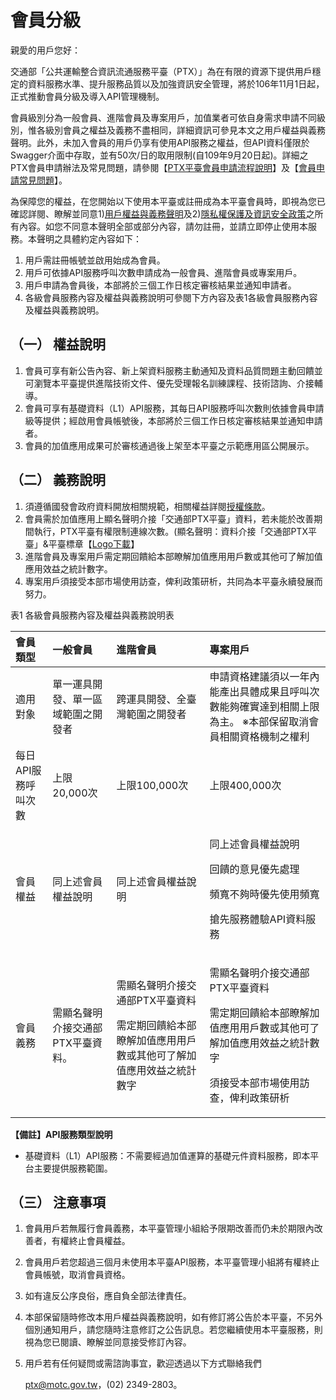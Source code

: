 # 會員分級

親愛的用戶您好：

交通部「公共運輸整合資訊流通服務平臺（PTX）」為在有限的資源下提供用戶穩定的資料服務水準、提升服務品質以及加強資訊安全管理，將於106年11月1日起，正式推動會員分級及導入API管理機制。

會員級別分為一般會員、進階會員及專案用戶，加值業者可依自身需求申請不同級別，惟各級別會員之權益及義務不盡相同，詳細資訊可參見本文之用戶權益與義務聲明。此外，未加入會員的用戶仍享有使用API服務之權益，但API資料僅限於Swagger介面中存取，並有50次/日的取用限制\(自109年9月20日起\)。詳細之PTX會員申請辦法及常見問題，請參閱【[PTX平臺會員申請流程說明](https://docs.google.com/viewer?url=https://github.com/ptxmotc/PTXWebTest/blob/master/member/PTX%E5%B9%B3%E8%87%BA%E5%B0%8E%E5%85%A5API%E6%A9%9F%E5%88%B6%E5%8F%8A%E6%9C%83%E5%93%A1%E7%94%B3%E8%AB%8B%E6%B5%81%E7%A8%8B%E8%AA%AA%E6%98%8E_V3.pdf?raw=true)】及【[會員申請常見問題](https://ptx.transportdata.tw/PTX/Common/MemberFAQ)】。

為保障您的權益，在您開始以下使用本平臺或註冊成為本平臺會員時，即視為您已確認詳閱、瞭解並同意1\)[用戶權益與義務聲明](https://ptx.transportdata.tw/PTX/Static/memberPolicy.html)及2\)[隱私權保護及資訊安全政策](https://ptx.transportdata.tw/PTX/APIS/Privacy)之所有內容。如您不同意本聲明全部或部分內容，請勿註冊，並請立即停止使用本服務。本聲明之具體約定內容如下：

1. 用戶需註冊帳號並啟用始成為會員。
2. 用戶可依據API服務呼叫次數申請成為一般會員、進階會員或專案用戶。
3. 用戶申請為會員後，本部將於三個工作日核定審核結果並通知申請者。
4. 各級會員服務內容及權益與義務說明可參閱下方內容及表1各級會員服務內容及權益與義務說明。

## （一）    權益說明

1. 會員可享有新公告內容、新上架資料服務主動通知及資料品質問題主動回饋並可瀏覽本平臺提供進階技術文件、優先受理報名訓練課程、技術諮詢、介接輔導。
2. 會員可享有基礎資料（L1）API服務，其每日API服務呼叫次數則依據會員申請級等提供；經啟用會員帳號後，本部將於三個工作日核定審核結果並通知申請者。
3. 會員的加值應用成果可於審核通過後上架至本平臺之示範應用區公開展示。

## （二）    義務說明

1. 須遵循國發會政府資料開放相關規範，相關權益詳閱[授權條款](https://ptx.transportdata.tw/PTX/APIS/Terms)。
2. 會員需於加值應用上顯名聲明介接「交通部PTX平臺」資料，若未能於改善期間執行，PTX平臺有權限制連線次數。\(顯名聲明：資料介接「交通部PTX平臺」&平臺標章【[Logo下載](https://github.com/ptxmotc/PTX_Web/blob/master/交通部PTX平臺LOGO.zip?raw=true)】
3. 進階會員及專案用戶需定期回饋給本部瞭解加值應用用戶數或其他可了解加值應用效益之統計數字。
4. 專案用戶須接受本部市場使用訪查，俾利政策研析，共同為本平臺永續發展而努力。

表1 各級會員服務內容及權益與義務說明表

<table>
  <thead>
    <tr>
      <th style="text-align:left">&#x6703;&#x54E1;&#x985E;&#x578B;</th>
      <th style="text-align:left">&#x4E00;&#x822C;&#x6703;&#x54E1;</th>
      <th style="text-align:left">&#x9032;&#x968E;&#x6703;&#x54E1;</th>
      <th style="text-align:left">&#x5C08;&#x6848;&#x7528;&#x6236;</th>
    </tr>
  </thead>
  <tbody>
    <tr>
      <td style="text-align:left">&#x9069;&#x7528;&#x5C0D;&#x8C61;</td>
      <td style="text-align:left">&#x55AE;&#x4E00;&#x904B;&#x5177;&#x958B;&#x767C;&#x3001;&#x55AE;&#x4E00;&#x5340;&#x57DF;&#x7BC4;&#x570D;&#x4E4B;&#x958B;&#x767C;&#x8005;</td>
      <td
      style="text-align:left">&#x8DE8;&#x904B;&#x5177;&#x958B;&#x767C;&#x3001;&#x5168;&#x81FA;&#x7063;&#x7BC4;&#x570D;&#x4E4B;&#x958B;&#x767C;&#x8005;</td>
        <td
        style="text-align:left">&#x7533;&#x8ACB;&#x8CC7;&#x683C;&#x5EFA;&#x8B70;&#x9808;&#x4EE5;&#x4E00;&#x5E74;&#x5167;&#x80FD;&#x7522;&#x51FA;&#x5177;&#x9AD4;&#x6210;&#x679C;&#x4E14;&#x547C;&#x53EB;&#x6B21;&#x6578;&#x80FD;&#x5920;&#x78BA;&#x5BE6;&#x9054;&#x5230;&#x76F8;&#x95DC;&#x4E0A;&#x9650;&#x70BA;&#x4E3B;&#x3002;
          &#x203B;&#x672C;&#x90E8;&#x4FDD;&#x7559;&#x53D6;&#x6D88;&#x6703;&#x54E1;&#x76F8;&#x95DC;&#x8CC7;&#x683C;&#x6A5F;&#x5236;&#x4E4B;&#x6B0A;&#x5229;</td>
    </tr>
    <tr>
      <td style="text-align:left">&#x6BCF;&#x65E5;API&#x670D;&#x52D9;&#x547C;&#x53EB;&#x6B21;&#x6578;</td>
      <td
      style="text-align:left">&#x4E0A;&#x9650;20,000&#x6B21;</td>
        <td style="text-align:left">&#x4E0A;&#x9650;100,000&#x6B21;</td>
        <td style="text-align:left">&#x4E0A;&#x9650;400,000&#x6B21;</td>
    </tr>
    <tr>
      <td style="text-align:left">&#x6703;&#x54E1;&#x6B0A;&#x76CA;</td>
      <td style="text-align:left">&#x540C;&#x4E0A;&#x8FF0;&#x6703;&#x54E1;&#x6B0A;&#x76CA;&#x8AAA;&#x660E;</td>
      <td
      style="text-align:left">&#x540C;&#x4E0A;&#x8FF0;&#x6703;&#x54E1;&#x6B0A;&#x76CA;&#x8AAA;&#x660E;</td>
        <td
        style="text-align:left">
          <p>&#x540C;&#x4E0A;&#x8FF0;&#x6703;&#x54E1;&#x6B0A;&#x76CA;&#x8AAA;&#x660E;</p>
          <p>&#x56DE;&#x994B;&#x7684;&#x610F;&#x898B;&#x512A;&#x5148;&#x8655;&#x7406;</p>
          <p>&#x983B;&#x5BEC;&#x4E0D;&#x5920;&#x6642;&#x512A;&#x5148;&#x4F7F;&#x7528;&#x983B;&#x5BEC;</p>
          <p>&#x6436;&#x5148;&#x670D;&#x52D9;&#x9AD4;&#x9A57;API&#x8CC7;&#x6599;&#x670D;&#x52D9;</p>
          </td>
    </tr>
    <tr>
      <td style="text-align:left">&#x6703;&#x54E1;&#x7FA9;&#x52D9;</td>
      <td style="text-align:left">&#x9700;&#x986F;&#x540D;&#x8072;&#x660E;&#x4ECB;&#x63A5;&#x4EA4;&#x901A;&#x90E8;PTX&#x5E73;&#x81FA;&#x8CC7;&#x6599;&#x3002;</td>
      <td
      style="text-align:left">
        <p>&#x9700;&#x986F;&#x540D;&#x8072;&#x660E;&#x4ECB;&#x63A5;&#x4EA4;&#x901A;&#x90E8;PTX&#x5E73;&#x81FA;&#x8CC7;&#x6599;</p>
        <p>&#x9700;&#x5B9A;&#x671F;&#x56DE;&#x994B;&#x7D66;&#x672C;&#x90E8;&#x77AD;&#x89E3;&#x52A0;&#x503C;&#x61C9;&#x7528;&#x7528;&#x6236;&#x6578;&#x6216;&#x5176;&#x4ED6;&#x53EF;&#x4E86;&#x89E3;&#x52A0;&#x503C;&#x61C9;&#x7528;&#x6548;&#x76CA;&#x4E4B;&#x7D71;&#x8A08;&#x6578;&#x5B57;</p>
        </td>
        <td style="text-align:left">
          <p>&#x9700;&#x986F;&#x540D;&#x8072;&#x660E;&#x4ECB;&#x63A5;&#x4EA4;&#x901A;&#x90E8;PTX&#x5E73;&#x81FA;&#x8CC7;&#x6599;</p>
          <p>&#x9700;&#x5B9A;&#x671F;&#x56DE;&#x994B;&#x7D66;&#x672C;&#x90E8;&#x77AD;&#x89E3;&#x52A0;&#x503C;&#x61C9;&#x7528;&#x7528;&#x6236;&#x6578;&#x6216;&#x5176;&#x4ED6;&#x53EF;&#x4E86;&#x89E3;&#x52A0;&#x503C;&#x61C9;&#x7528;&#x6548;&#x76CA;&#x4E4B;&#x7D71;&#x8A08;&#x6578;&#x5B57;</p>
          <p>&#x9808;&#x63A5;&#x53D7;&#x672C;&#x90E8;&#x5E02;&#x5834;&#x4F7F;&#x7528;&#x8A2A;&#x67E5;&#xFF0C;&#x4FFE;&#x5229;&#x653F;&#x7B56;&#x7814;&#x6790;</p>
        </td>
    </tr>
  </tbody>
</table>

**【備註】API服務類型說明**

* 基礎資料（L1）API服務：不需要經過加值運算的基礎元件資料服務，即本平台主要提供服務範圍。 

## （三）    注意事項

1. 會員用戶若無履行會員義務，本平臺管理小組給予限期改善而仍未於期限內改善者，有權終止會員權益。
2. 會員用戶若您超過三個月未使用本平臺API服務，本平臺管理小組將有權終止會員帳號，取消會員資格。
3. 如有違反公序良俗，應自負全部法律責任。
4. 本部保留隨時修改本用戶權益與義務說明，如有修訂將公告於本平臺，不另外個別通知用戶，請您隨時注意修訂之公告訊息。若您繼續使用本平臺服務，則視為您已閱讀、瞭解並同意接受修訂內容。
5. 用戶若有任何疑問或需諮詢事宜，歡迎透過以下方式聯絡我們

   ptx@motc.gov.tw，\(02\) 2349-2803。

